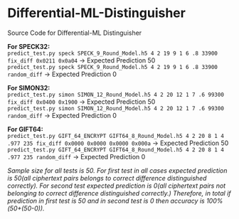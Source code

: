 # Differential-ML-Distinguisher
Source Code for Differential-ML Distinguisher

**For SPECK32:**\
```predict_test.py speck SPECK_9_Round_Model.h5 4 2 19 9 1 6 .8 33900 fix_diff 0x0211 0x0a04``` &#8594; Expected Prediction 50\
```predict_test.py speck SPECK_9_Round_Model.h5 4 2 19 9 1 6 .8 33900 random_diff``` &#8594; Expected Prediction 0


**For SIMON32:**\
```predict_test.py simon SIMON_12_Round_Model.h5 4 2 20 12 1 7 .6 99300 fix_diff 0x0400 0x1900``` &#8594; Expected Prediction 50\
```predict_test.py simon SIMON_12_Round_Model.h5 4 2 20 12 1 7 .6 99300 random_diff``` &#8594; Expected Prediction 0


**For GIFT64:**\
```predict_test.py GIFT_64_ENCRYPT GIFT64_8_Round_Model.h5 4 2 20 8 1 4 .977 235 fix_diff 0x0000 0x0000 0x0000 0x000a``` &#8594; Expected Prediction 50\
```predict_test.py GIFT_64_ENCRYPT GIFT64_8_Round_Model.h5 4 2 20 8 1 4 .977 235 random_diff``` &#8594; Expected Prediction 0

*Sample size for all tests is 50. For first test in all cases expected prediction is 50(all ciphertext pairs belongs to correct difference distinguished correctly). For second test expected prediction is 0(all ciphertext pairs not belonging to correct difference distinguished correctly.) Therefore, in total if prediction in first test is 50 and in second test is 0 then accuracy is 100%(50+(50-0)).*
